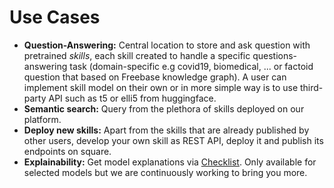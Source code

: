 # Use Cases

- <b>Question-Answering:</b> Central location to store and ask question with pretrained *skills*, each skill created to handle a specific questions-answering task (domain-specific e.g covid19, biomedical, ... or factoid question that based on Freebase knowledge graph). A user can implement skill model on their own or in more simple way is to use third-party API such as t5 or elli5 from huggingface.
- <b>Semantic search:</b> Query from the plethora of skills deployed on our platform.
- <b>Deploy new skills:</b> Apart from the skills that are already published by other users, develop your own skill as REST API, deploy it and publish its endpoints on square. 
- <b>Explainability:</b> Get model explanations via [Checklist](https://github.com/marcotcr/checklist). Only available for selected models but we are continuously working
to bring you more.
